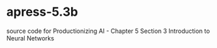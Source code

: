 # apress-5.3b
source code for Productionizing AI - Chapter 5 Section 3 Introduction to Neural Networks
